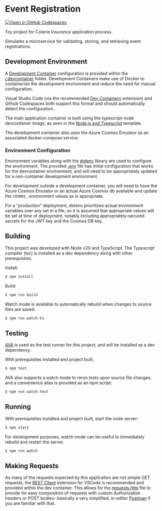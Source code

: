 # Event Registration

[![Open in GitHub Codespaces](https://github.com/codespaces/badge.svg)](https://codespaces.new/bolte-17/coterie-event-registration?quickstart=1)

Toy project for Coterie Insurance application process.

Simulates a microservice for validating, storing, and retrieving event registrations.

## Development Environment
A [Development Container](https://containers.dev/) configuration is provided within the [/.devcontainer](.devcontainer) folder. Development Containers make use of Docker to containerize the development environment and reduce the need for manual configuration.

Visual Studio Code (via the recommended [Dev Containers](https://marketplace.visualstudio.com/items?itemName=ms-vscode-remote.remote-containers) extension) and Github Codespaces both support this format and should automatically detect the configuration.

The main application container is built using the typescript-node devcontainer image, as seen in the [Node.js and Typescript](https://github.com/devcontainers/templates/tree/main/src/typescript-node) template.

The development container also uses the Azure Cosmos Emulator as an associated docker-compose service.

### Environment Configuration
Environment variables along with the [dotenv](https://github.com/motdotla/dotenv) library are used to configure the environment. The provided [.env](.env) file has initial configuration that works for the devcontainer environment, and will need to be appropriately updated for a non-container development environment.

For development outside a development container, you will need to have the Azure Cosmos Emulator or an actual Azure Cosmos db available and update the `COSMOS_` environment values as is appropriate.

For a "production" deployment, dotenv prioritizes actual environment variables over any set in a file, so it is assumed that appropriate values will be set at time of deployment, notably including appropriately-secured secrets for the JWT key and the Cosmos DB key.

## Building

This project was developed with Node v20 and TypeScript. The Typescript compiler (tsc) is installed as a dev dependency along with other prerequisites. 

Install:
```sh
$ npm install
```

Build:
```sh
$ npm run build
```

Watch mode is available to automatically rebuild when changes to source files are saved:
```sh
$ npm run watch-ts
```

## Testing

[AVA](https://github.com/avajs/ava) is used as the test runner for this project, and will be installed as a dev dependency.

With prerequisites installed and project built, 
```sh
$ npm test
```

AVA also supports a watch mode to rerun tests upon source file changes, and a convenience alias is provided as an npm script:
```sh
$ npm run watch-test
```

## Running

With prerequisites installed and project built, start the node server:
```sh
$ npm start
```

For development purposes, watch mode can be useful to immediately rebuild and restart the server.

```sh
$ npm run watch
```

## Making Requests

As many of the requests expected by this application are not simple GET requests, the [REST Client](https://marketplace.visualstudio.com/items?itemName=humao.rest-client) extension for VSCode is recommended and provided within the dev container. This allows for the [requests.http](requests.http) file to provide for easy composition of requests with custom Authorization headers or POST bodies- basically a very simplified, in-editor [Postman](https://www.postman.com/) if you are familiar with that.

